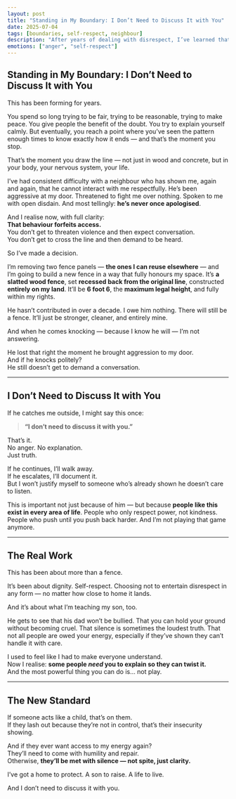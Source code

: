 ```yaml
---
layout: post
title: "Standing in My Boundary: I Don’t Need to Discuss It with You"
date: 2025-07-04
tags: [boundaries, self-respect, neighbour]
description: "After years of dealing with disrespect, I’ve learned that I don’t owe anyone my energy, especially when they’ve shown they can’t handle it with care. This is what standing in my boundary looks like now."
emotions: ["anger", "self-respect"]
---
```


## Standing in My Boundary: I Don’t Need to Discuss It with You

This has been forming for years.

You spend so long trying to be fair, trying to be reasonable, trying to make peace. You give people the benefit of the doubt. You try to explain yourself calmly. But eventually, you reach a point where you’ve seen the pattern enough times to know exactly how it ends — and that’s the moment you stop.

That’s the moment you draw the line — not just in wood and concrete, but in your body, your nervous system, your life.

I’ve had consistent difficulty with a neighbour who has shown me, again and again, that he cannot interact with me respectfully. He’s been aggressive at my door. Threatened to fight me over nothing. Spoken to me with open disdain. And most tellingly: **he’s never once apologised**.

And I realise now, with full clarity:  
**That behaviour forfeits access.**  
You don’t get to threaten violence and then expect conversation.  
You don’t get to cross the line and then demand to be heard.

So I’ve made a decision.

I’m removing two fence panels — **the ones I can reuse elsewhere** — and I’m going to build a new fence in a way that fully honours my space. It’s **a slatted wood fence**, set **recessed back from the original line**, constructed **entirely on my land**. It’ll be **6 foot 6**, the **maximum legal height**, and fully within my rights.

He hasn’t contributed in over a decade. I owe him nothing. There will still be a fence. It’ll just be stronger, cleaner, and entirely mine.

And when he comes knocking — because I know he will — I’m not answering.

He lost that right the moment he brought aggression to my door.  
And if he knocks politely?  
He still doesn’t get to demand a conversation.

---

## I Don’t Need to Discuss It with You

If he catches me outside, I might say this once:

> **“I don’t need to discuss it with you.”**

That’s it.  
No anger. No explanation.  
Just truth.

If he continues, I’ll walk away.  
If he escalates, I’ll document it.  
But I won’t justify myself to someone who’s already shown he doesn’t care to listen.

This is important not just because of him — but because **people like this exist in every area of life**. People who only respect power, not kindness. People who push until you push back harder. And I’m not playing that game anymore.

---

## The Real Work

This has been about more than a fence.

It’s been about dignity. Self-respect. Choosing not to entertain disrespect in any form — no matter how close to home it lands.

And it’s about what I’m teaching my son, too.

He gets to see that his dad won’t be bullied. That you can hold your ground without becoming cruel. That silence is sometimes the loudest truth. That not all people are owed your energy, especially if they’ve shown they can’t handle it with care.

I used to feel like I had to make everyone understand.  
Now I realise: **some people *need* you to explain so they can twist it.**  
And the most powerful thing you can do is… not play.

---

## The New Standard

If someone acts like a child, that’s on them.  
If they lash out because they’re not in control, that’s their insecurity showing.

And if they ever want access to my energy again?  
They’ll need to come with humility and repair.  
Otherwise, **they’ll be met with silence — not spite, just clarity.**

I’ve got a home to protect. A son to raise. A life to live.

And I don’t need to discuss it with you.
